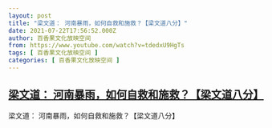```yaml
---
layout: post
title: "梁文道： 河南暴雨，如何自救和施救？【梁文道八分】"
date: 2021-07-22T17:56:52.000Z
author: 百香果文化放映空间
from: https://www.youtube.com/watch?v=tdedxU9HgTs
tags: [ 百香果文化放映空间 ]
categories: [ 百香果文化放映空间 ]
---
```

<!--1626976612000-->
[梁文道： 河南暴雨，如何自救和施救？【梁文道八分】](https://www.youtube.com/watch?v=tdedxU9HgTs)
------

<div>
梁文道： 河南暴雨，如何自救和施救？【梁文道八分】
</div>
